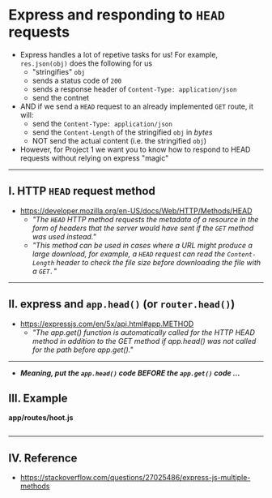 # Express and responding to `HEAD` requests

- Express handles a lot of repetive tasks for us! For example, `res.json(obj)` does the following for us
  - "stringifies" `obj`
  -  sends a status code of `200`
  -  sends a response header of `Content-Type: application/json`
  -  send the contnet
- AND if we send a `HEAD` request to an already implemented `GET` route, it will:
  - send the `Content-Type: application/json`
  - send the `Content-Length` of the stringified `obj` in *bytes*
  - NOT send the actual content (i.e. the stringified `obj`)
- However, for Project 1 we want you to know how to respond to HEAD requests without relying on express "magic"

---

## I. HTTP `HEAD` request method
- https://developer.mozilla.org/en-US/docs/Web/HTTP/Methods/HEAD
  - *"The `HEAD` HTTP method requests the metadata of a resource in the form of headers that the server would have sent if the `GET` method was used instead."*
  - *"This method can be used in cases where a URL might produce a large download, for example, a `HEAD` request can read the `Content-Length` header to check the file size before downloading the file with a `GET.`"*

---

## II. express and `app.head()` (or `router.head()`)
- https://expressjs.com/en/5x/api.html#app.METHOD
  - *"The app.get() function is automatically called for the HTTP HEAD method in addition to the GET method if app.head() was not called for the path before app.get()."*

---

- ***Meaning, put the `app.head()` code BEFORE the `app.get()` code ...***

## III. Example

**app/routes/hoot.js**

```js

```

---

## IV. Reference
- https://stackoverflow.com/questions/27025486/express-js-multiple-methods

